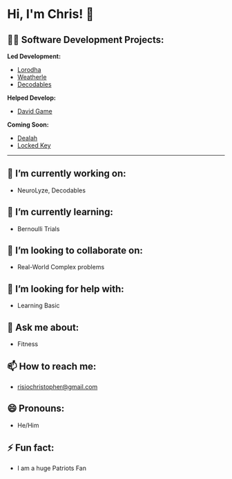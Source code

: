 # Hi, I'm Chris! 👋  


## 👨‍💻 Software Development Projects:
  
**Led Development:**  
- [Lorodha](https://github.com/Andopher/LORODHA)  
- [Weatherle](https://github.com/Andopher/Weatherle)
- [Decodables](https://https://github.com/ichiu03/Decodables)

**Helped Develop:**  
- [David Game](https://github.com/samcraftt/SCInteractives/tree/main/DavidGame)  

**Coming Soon:**  
- [Dealah](https://github.com/Andopher/Dealah)  
- [Locked Key](https://github.com/Andopher/LockedKey)

---

## 🔭 I’m currently working on:
- NeuroLyze, Decodables

## 🌱 I’m currently learning:
- Bernoulli Trials

## 👯 I’m looking to collaborate on:
- Real-World Complex problems

## 🤔 I’m looking for help with:
- Learning Basic

## 💬 Ask me about:
- Fitness

## 📫 How to reach me:
- risiochristopher@gmail.com

## 😄 Pronouns:
- He/Him

## ⚡ Fun fact:
- I am a huge Patriots Fan

